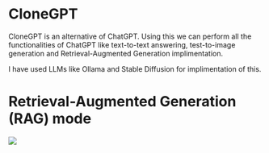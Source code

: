 # CloneGPT

CloneGPT is an alternative of ChatGPT. Using this we can perform all the functionalities of ChatGPT like text-to-text answering, test-to-image generation and Retrieval-Augmented Generation implimentation.

I have used LLMs like Ollama and Stable Diffusion for implimentation of this.

<h1>Retrieval-Augmented Generation (RAG) mode</h1>
<img src="https://github.com/user-attachments/assets/1fc90b4b-5ed5-4d43-b2e7-f9a9125ace03">

